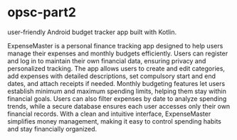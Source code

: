 # opsc-part2
user-friendly Android budget tracker app built with Kotlin.

ExpenseMaster is a personal finance tracking app designed to help users manage their expenses and monthly budgets efficiently. Users can register and log in to maintain their own financial data, ensuring privacy and personalized tracking. The app allows users to create and edit categories, add expenses with detailed descriptions, set compulsory start and end dates, and attach receipts if needed. Monthly budgeting features let users establish minimum and maximum spending limits, helping them stay within financial goals. Users can also filter expenses by date to analyze spending trends, while a secure database ensures each user accesses only their own financial records. With a clean and intuitive interface, ExpenseMaster simplifies money management, making it easy to control spending habits and stay financially organized.
